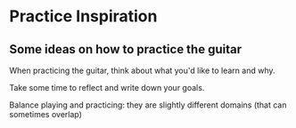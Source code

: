 # Practice Inspiration

## Some ideas on how to practice the guitar

When practicing the guitar, think about what you'd like to learn and why.

Take some time to reflect and write down your goals.

Balance playing and practicing: they are slightly different domains (that can sometimes overlap)
